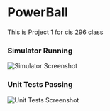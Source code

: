 # PowerBall
This is Project 1 for cis 296 class
### Simulator Running
![Simulator Screenshot](screenshots/powerball.png)

### Unit Tests Passing
![Unit Tests Screenshot](screenshots/powerballTest.png)
